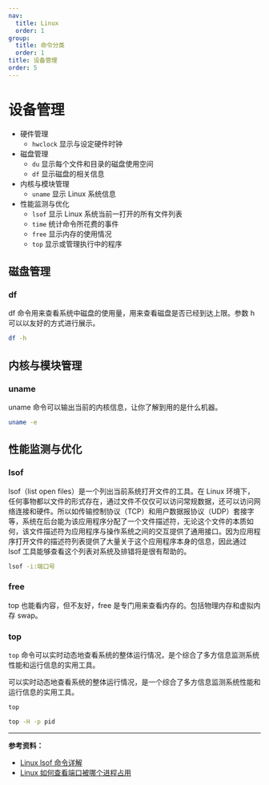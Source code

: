```yaml
---
nav:
  title: Linux
  order: 1
group:
  title: 命令分类
  order: 1
title: 设备管理
order: 5
---
```


# 设备管理

- 硬件管理
  - `hwclock` 显示与设定硬件时钟
- 磁盘管理
  - `du` 显示每个文件和目录的磁盘使用空间
  - `df` 显示磁盘的相关信息
- 内核与模块管理
  - `uname` 显示 Linux 系统信息
- 性能监测与优化
  - `lsof` 显示 Linux 系统当前一打开的所有文件列表
  - `time` 统计命令所花费的事件
  - `free` 显示内存的使用情况
  - `top` 显示或管理执行中的程序

## 磁盘管理

### df

df 命令用来查看系统中磁盘的使用量，用来查看磁盘是否已经到达上限。参数 h 可以以友好的方式进行展示。

```bash
df -h
```

## 内核与模块管理

### uname

uname 命令可以输出当前的内核信息，让你了解到用的是什么机器。

```bash
uname -e
```

## 性能监测与优化

### lsof

lsof（list open files）是一个列出当前系统打开文件的工具。在 Linux 环境下，任何事物都以文件的形式存在，通过文件不仅仅可以访问常规数据，还可以访问网络连接和硬件。所以如传输控制协议（TCP）和用户数据报协议（UDP）套接字等，系统在后台能为该应用程序分配了一个文件描述符，无论这个文件的本质如何，该文件描述符为应用程序与操作系统之间的交互提供了通用接口。因为应用程序打开文件的描述符列表提供了大量关于这个应用程序本身的信息，因此通过 lsof 工具能够查看这个列表对系统及排错将是很有帮助的。

```bash
lsof -i:端口号
```

### free

top 也能看内容，但不友好，free 是专门用来查看内存的。包括物理内存和虚拟内存 swap。

### top

`top` 命令可以实时动态地查看系统的整体运行情况，是个综合了多方信息监测系统性能和运行信息的实用工具。

可以实时动态地查看系统的整体运行情况，是一个综合了多方信息监测系统性能和运行信息的实用工具。

```bash
top

top -H -p pid
```

---

**参考资料：**

- [Linux lsof 命令详解](https://www.cnblogs.com/sparkbj/p/7161669.html)
- [Linux 如何查看端口被哪个进程占用](https://www.cnblogs.com/fps2tao/p/10042553.html)
